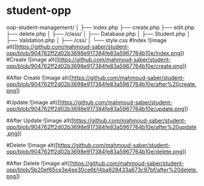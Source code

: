 # student-opp
 oop-student-management/
│
├── index.php
├── create.php
├── edit.php
├── delete.php
│
├── /class/
│   ├── Database.php
│   ├── Student.php
│   ├── Validation.php
│
├── /css/
│   └── style.css
#Index
![image alt([https://github.com/mahmoud-saber/student-opp/blob/904762ff2d02b3698e917384fe83a5967764b10e/index.png])
#Create
![image alt([https://github.com/mahmoud-saber/student-opp/blob/904762ff2d02b3698e917384fe83a5967764b10e/create.png])

#After Create
![image alt([https://github.com/mahmoud-saber/student-opp/blob/904762ff2d02b3698e917384fe83a5967764b10e/after%20create.png])

#Update
![image alt([https://github.com/mahmoud-saber/student-opp/blob/904762ff2d02b3698e917384fe83a5967764b10e/update.png])

#After Update
![image alt([https://github.com/mahmoud-saber/student-opp/blob/904762ff2d02b3698e917384fe83a5967764b10e/after%20update.png])

#Delete
![image alt([https://github.com/mahmoud-saber/student-opp/blob/904762ff2d02b3698e917384fe83a5967764b10e/delete.png])

#After Delete
![image alt([https://github.com/mahmoud-saber/student-opp/blob/5b20ef65ce3e4ee30ce6b14ba628433a673c97bf/after%20delete.png])
